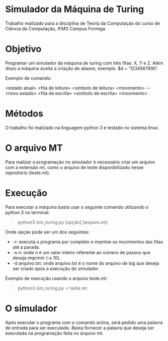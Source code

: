 # Simulador da Máquina de Turing

Trabalho realizado para a disciplina de Teoria da Computação do curso de Ciência da Computação,
IFMG Campus Formiga

# Objetivo

Programar um simulador da máquina de turing com três fitas: X, Y e Z. Além disso a máquina aceita
a criação de aliases, exemplo: $d = '1234567890'.

Exemplo de comando:

\<estado atual> \<fita de leitura> \<simbolo de leitura> \<movimento> -- \<novo estado> \<fita de escrita> \<simbolo de escrita> \<movimento>

# Métodos

O trabalho foi realizado na linguagem python 3 e testado no sistema linux.

# O arquivo MT

Para realizar a programação no simulador é necessário criar um arquivo com a extensão mt, como o arquivo de
teste disponibilizado nesse repositório (teste.mt).

# Execução

Para executar a máquina basta usar o seguinte comando utilizando o python 3 no terminal:

> python3 sim_turing.py [opção] [arquivo.mt]

Onde opção pode ser um dos seguintes:

- -r: executa o programa por completo e imprime os movimentos das fitas até a parada.
- -s n: onde n é um valor inteiro referente ao número de passos que deseja imprimir (-s 10).
- -d arquivo.txt: onde arquivo.txt é o nome do arquivo de log que deseja ser criado após a execução do simulador.

Exemplo de execução usando o arquivo teste.mt:

> python3 sim_turing.py -r teste.mt

# O simulador

Após executar o programa com o comando acima, será pedido uma palavra de entrada para ser executado. Basta
fornecer a palavra que deseja ser executada na programação feita no arquivo mt.